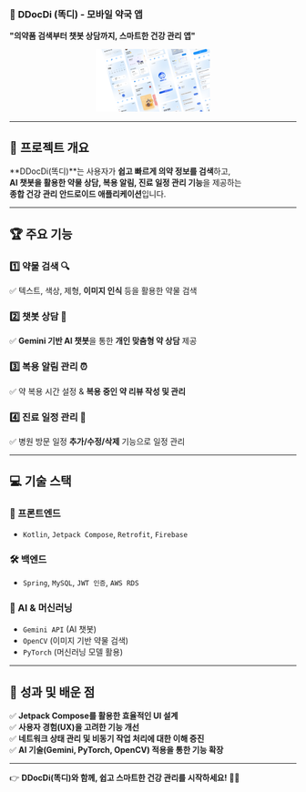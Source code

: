 ### 💊 **DDocDi (똑디) - 모바일 약국 앱**  
**"의약품 검색부터 챗봇 상담까지, 스마트한 건강 관리 앱"**  

<p align="center">
  <img src="Thumbnail.png" alt="DDocDi" width="200">
</p>

---

## 📌 **프로젝트 개요**  
**DDocDi(똑디)**는 사용자가 **쉽고 빠르게 의약 정보를 검색**하고,  
**AI 챗봇을 활용한 약물 상담, 복용 알림, 진료 일정 관리 기능**을 제공하는  
**종합 건강 관리 안드로이드 애플리케이션**입니다.  

---

## 🏆 **주요 기능**  

### 1️⃣ **약물 검색** 🔍  
✅ 텍스트, 색상, 제형, **이미지 인식** 등을 활용한 약물 검색  

### 2️⃣ **챗봇 상담** 💬  
✅ **Gemini 기반 AI 챗봇**을 통한 **개인 맞춤형 약 상담** 제공  

### 3️⃣ **복용 알림 관리** ⏰  
✅ 약 복용 시간 설정 & **복용 중인 약 리뷰 작성 및 관리**  

### 4️⃣ **진료 일정 관리** 📅  
✅ 병원 방문 일정 **추가/수정/삭제** 기능으로 일정 관리  

---

## 💻 **기술 스택**  

### **📱 프론트엔드**  
- `Kotlin`, `Jetpack Compose`, `Retrofit`, `Firebase`  

### **🛠️ 백엔드**  
- `Spring`, `MySQL`, `JWT 인증`, `AWS RDS`  

### **🤖 AI & 머신러닝**  
- `Gemini API` (AI 챗봇)  
- `OpenCV` (이미지 기반 약물 검색)  
- `PyTorch` (머신러닝 모델 활용)  

---

## 🚀 **성과 및 배운 점**  

✅ **Jetpack Compose를 활용한 효율적인 UI 설계**  
✅ **사용자 경험(UX)을 고려한 기능 개선**  
✅ **네트워크 상태 관리 및 비동기 작업 처리에 대한 이해 증진**  
✅ **AI 기술(Gemini, PyTorch, OpenCV) 적용을 통한 기능 확장**  

---


👉 **DDocDi(똑디)와 함께, 쉽고 스마트한 건강 관리를 시작하세요!** 💊📲  
